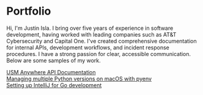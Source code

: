 # Portfolio
Hi, I'm Justin Isla. I bring over five years of experience in software development, having worked with leading companies such as AT&T Cybersecurity and Capital One. I've created comprehensive documentation for internal APIs, development workflows, and incident response procedures. I have a strong passion for clear, accessible communication. Below are some samples of my work.

[USM Anywhere API Documentation](usm-anywhere-api/usma-alarms-events-api.md) \
[Managing multiple Python versions on macOS with pyenv](pyenv-macos/pyenv-macos.md) \
[Setting up IntelliJ for Go development](intellij-go-setup/intellij-go-setup.md)